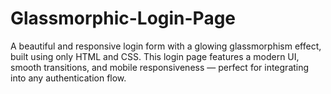 # Glassmorphic-Login-Page
A beautiful and responsive login form with a glowing glassmorphism effect, built using only HTML and CSS. This login page features a modern UI, smooth transitions, and mobile responsiveness — perfect for integrating into any authentication flow.
